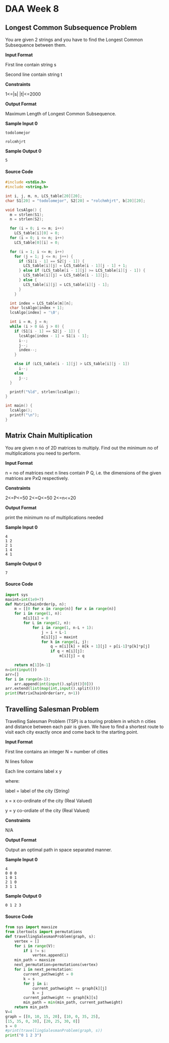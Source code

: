 # DAA Week 8

## Longest Common Subsequence Problem

You are given 2 strings and you have to find the Longest Common Subsequence between them.

**Input Format**

First line contain string s

Second line contain string t

**Constraints**

1<=|s| |t|<=2000

**Output Format**

Maximum Length of Longest Common Subsequence.

**Sample Input 0**

```
todolomejor

rolcmhjrt
```

**Sample Output 0**

```
5
```

#### Source Code

```c
#include <stdio.h>
#include <string.h>

int i, j, m, n, LCS_table[20][20];
char S1[20] = "todolomejor", S2[20] = "rolchmhjrt", b[20][20];

void lcsAlgo() {
  m = strlen(S1);
  n = strlen(S2);

  for (i = 0; i <= m; i++)
    LCS_table[i][0] = 0;
  for (i = 0; i <= n; i++)
    LCS_table[0][i] = 0;

  for (i = 1; i <= m; i++)
    for (j = 1; j <= n; j++) {
      if (S1[i - 1] == S2[j - 1]) {
        LCS_table[i][j] = LCS_table[i - 1][j - 1] + 1;
      } else if (LCS_table[i - 1][j] >= LCS_table[i][j - 1]) {
        LCS_table[i][j] = LCS_table[i - 1][j];
      } else {
        LCS_table[i][j] = LCS_table[i][j - 1];
      }
    }

  int index = LCS_table[m][n];
  char lcsAlgo[index + 1];
  lcsAlgo[index] = '\0';

  int i = m, j = n;
  while (i > 0 && j > 0) {
    if (S1[i - 1] == S2[j - 1]) {
      lcsAlgo[index - 1] = S1[i - 1];
      i--;
      j--;
      index--;
    }

    else if (LCS_table[i - 1][j] > LCS_table[i][j - 1])
      i--;
    else
      j--;
  }

  printf("%ld", strlen(lcsAlgo));
}

int main() {
  lcsAlgo();
  printf("\n");
}
```



## Matrix Chain Multiplication

You are given n no of 2D matrices to multiply. Find out the minimum no of multiplications you need to perform.

**Input Format**

n = no of matrices next n lines contain P Q, i.e. the dimensions of the given matrices are PxQ respectively.

**Constraints**

2<=P<=50 2<=Q<=50 2<=n<=20

**Output Format**

print the minimum no of multiplications needed

**Sample Input 0**

```
4
1 2
2 1
1 4
4 1
```

**Sample Output 0**

```
7
```

#### Source Code

```python
import sys
maxint=int(1e9+7)
def MatrixChainOrder(p, n):
    m = [[0 for x in range(n)] for x in range(n)]
    for i in range(1, n):
        m[i][i] = 0
        for L in range(2, n):
            for i in range(1, n-L + 1):
                j = i + L-1
                m[i][j] = maxint
                for k in range(i, j):
                    q = m[i][k] + m[k + 1][j] + p[i-1]*p[k]*p[j]
                    if q < m[i][j]:
                        m[i][j] = q

	return m[1][n-1]
n=int(input())
arr=[]
for i in range(n-1):
    arr.append(int(input().split()[0]))
arr.extend(list(map(int,input().split())))
print(MatrixChainOrder(arr, n+1))
```



## Travelling Salesman Problem

Travelling Salesman Problem (TSP) is a touring problem in which n cities and distance between each pair is given. We have to find a shortest route to visit each city exactly once and come back to the starting point.

**Input Format**

First line contains an integer N = number of cities

N lines follow

Each line contains label x y

where:

label = label of the city (String)

x = x co-ordinate of the city (Real Valued)

y = y co-ordiate of the city (Real Valued)

**Constraints**

N/A

**Output Format**

Output an optimal path in space separated manner.

**Sample Input 0**

```
4
0 0 0
1 0 1
2 1 0
3 1 1
```

**Sample Output 0**

```
0 1 2 3
```

#### Source Code

```python
from sys import maxsize
from itertools import permutations
def travellingSalesmanProblem(graph, s):
    vertex = []
    for i in range(V):
        if i != s:
            vertex.append(i)
    min_path = maxsize
    next_permutation=permutations(vertex)
    for i in next_permutation:
        current_pathweight = 0
        k = s
        for j in i:
            current_pathweight += graph[k][j]
            k = j
        current_pathweight += graph[k][s]
        min_path = min(min_path, current_pathweight)
    return min_path
V=4
graph = [[0, 10, 15, 20], [10, 0, 35, 25],
[15, 35, 0, 30], [20, 25, 30, 0]]
s = 0
#print(travellingSalesmanProblem(graph, s))
print("0 1 2 3")
```

